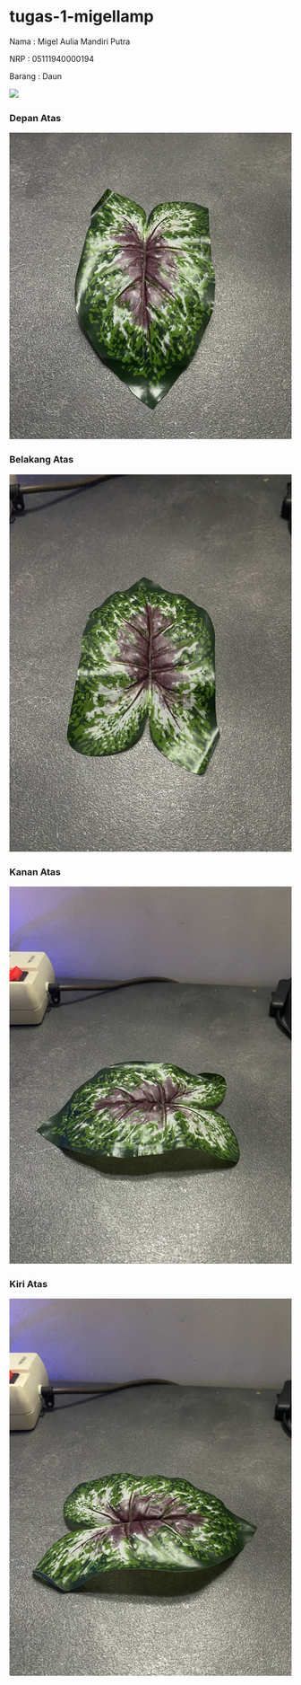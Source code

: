 # tugas-1-migellamp
Nama    : Migel Aulia Mandiri Putra

NRP     : 05111940000194

Barang  : Daun

<img src="https://github.com/cg2021d/tugas-1-migellamp/blob/main/images/done.gif" width="600">

### Depan Atas
![depan_atas](https://github.com/cg2021d/tugas-1-migellamp/blob/main/images/depan_atas.jpg) <br />
### Belakang Atas
![belakang_atas](https://github.com/cg2021d/tugas-1-migellamp/blob/main/images/belakang_atas.jpg) <br />
### Kanan Atas
![kanan_atas](https://github.com/cg2021d/tugas-1-migellamp/blob/main/images/kanan_atas.jpg) <br />
### Kiri Atas
![kiri_atas](https://github.com/cg2021d/tugas-1-migellamp/blob/main/images/kiri_atas.jpg) <br />
